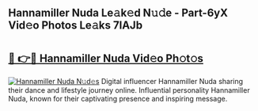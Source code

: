 ## Hannamiller Nuda Le𝚊k𝚎d N𝚞𝚍e - Part-6yX Vid𝚎o Photos Le𝚊ks 7lAJb

# <h2><a href="http://fbea5u.evod.top/?m=Hannamiller+Nuda">🔗 👉🔴 Hannamiller Nuda Vid𝚎o Ph𝚘t𝚘s</a></h2>

[![Hannamiller Nuda N𝚞d𝚎s](https://i.imgur.com/8V9OHl7.gif)](http://fbea5u.evod.top/?m=Hannamiller+Nuda)
Digital influencer Hannamiller Nuda sharing their dance and lifestyle journey online. Influential personality Hannamiller Nuda, known for their captivating presence and inspiring message. 
